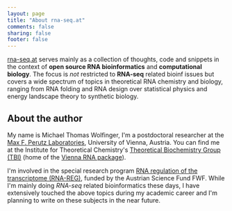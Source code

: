```yaml
---
layout: page
title: "About rna-seq.at"
comments: false
sharing: false
footer: false
---
```

[rna-seq.at](http://rna-seq.at) serves mainly as a collection of thoughts, code and snippets in the context of **open source RNA bioinformatics** and **computational biology**. The focus is _not_ restricted to **RNA-seq** related bioinf issues but covers a wide spectrum of topics in theoretical RNA chemistry and biology, ranging from RNA folding and RNA design over statistical physics and energy landscape theory to synthetic biology.

## About the author
My name is Michael Thomas Wolfinger, I'm a postdoctoral researcher at the [Max F. Perutz Laboratories](http://www.mfpl.ac.at), University of Vienna, Austria. You can find me at the Institute for Theoretical Chemistry's [Theoretical Biochemistry Group (TBI)](http://www.tbi.univie.ac.at) (home of the [Vienna RNA package](http://www.tbi.univie.ac.at/~ronny/RNA/index.html)).

I'm involved in the special research program [RNA regulation of the transcriptome (RNA-REG)](http://www.mfpl.ac.at/rna-biology/focus-regulatory-rna/program/), funded by the Austrian Science Fund FWF. While I'm mainly doing *RNA-seq* related bioinformatics these days, I have extensively touched the above topics during my academic career and I'm planning to write on these subjects in the near future.
 
